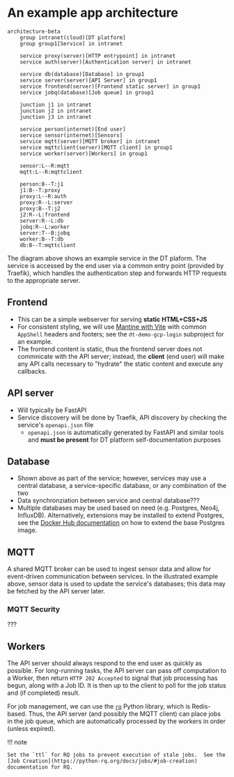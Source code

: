 # An example app architecture

``` mermaid
architecture-beta
    group intranet(cloud)[DT platform]
    group group1[Service] in intranet

    service proxy(server)[HTTP entrypoint] in intranet
    service auth(server)[Authentication server] in intranet

    service db(database)[Database] in group1
    service server(server)[API Server] in group1
    service frontend(server)[Frontend static server] in group1
    service jobq(database)[Job queue] in group1

    junction j1 in intranet
    junction j2 in intranet
    junction j3 in intranet

    service person(internet)[End user]
    service sensor(internet)[Sensors]
    service mqtt(server)[MQTT broker] in intranet
    service mqttclient(server)[MQTT client] in group1
    service worker(server)[Workers] in group1

    sensor:L--R:mqtt
    mqtt:L--R:mqttclient

    person:B--T:j1
    j1:B--T:proxy
    proxy:L--R:auth
    proxy:R--L:server
    proxy:B--T:j2
    j2:R--L:frontend
    server:R--L:db
    jobq:R--L:worker
    server:T--B:jobq
    worker:B--T:db
    db:B--T:mqttclient
```

The diagram above shows an example service in the DT plaform.  The service is accessed by the end user via a common entry point (provided by Traefik), which handles the authentication step and forwards HTTP requests to the appropriate server.

## Frontend

- This can be a simple webserver for serving **static HTML+CSS+JS**
- For consistent styling, we will use [Mantine with Vite](https://mantine.dev/guides/vite/) with common `AppShell` headers and footers; see the `dt-demo-gcp-login` subproject for an example.
- The frontend content is static, thus the frontend server does not commnicate with the API server; instead, the **client** (end user) will make any API calls necessary to "hydrate" the static content and execute any callbacks.

## API server

- Will typically be FastAPI
- Service discovery will be done by Traefik, API discovery by checking the service's `openapi.json` file
    - `openapi.json` is automatically generated by FastAPI and similar tools and **must be present** for DT platform self-documentation purposes

## Database

- Shown above as part of the service; however, services may use a central database, a service-specific database, or any combination of the two
- Data synchronziation between service and central database???
- Multiple databases may be used based on need (e.g. Postgres, Neo4j, InfluxDB).  Alternatively, extensions may be installed to extend Postgres, see the [Docker Hub documentation](https://hub.docker.com/_/postgres/#additional-extensions) on how to extend the base Postgres image.

## MQTT

A shared MQTT broker can be used to ingest sensor data and allow for event-driven communication between services.  In the illustrated example above, sensor data is used to update the service's databases; this data may be fetched by the API server later.

### MQTT Security

???

## Workers

The API server should always respond to the end user as quickly as possible.  For long-running tasks, the API server can pass off computation to a Worker, then return `HTTP 202 Accepted` to signal that job processing has begun, along with a Job ID.  It is then up to the client to poll for the job status and (if completed) result.

For job management, we can use the [`rq`](https://python-rq.org/) Python library, which is Redis-based.  Thus, the API server (and possibly the MQTT client) can place jobs in the job queue, which are automatically processed by the workers in order (unless expired).

!!! note

    Set the `ttl` for RQ jobs to prevent execution of stale jobs.  See the [Job Creation](https://python-rq.org/docs/jobs/#job-creation) documentation for RQ.
